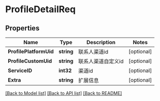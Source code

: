 # ProfileDetailReq

## Properties

Name | Type | Description | Notes
------------ | ------------- | ------------- | -------------
**ProfilePlatformUid** | **string** | 联系人渠道id | [optional] 
**ProfileCustomUid** | **string** | 联系人渠道自定义id | [optional] 
**ServiceID** | **int32** | 渠道id | [optional] 
**Extra** | **string** | 扩展信息 | [optional] 

[[Back to Model list]](../README.md#documentation-for-models) [[Back to API list]](../README.md#documentation-for-api-endpoints) [[Back to README]](../README.md)


